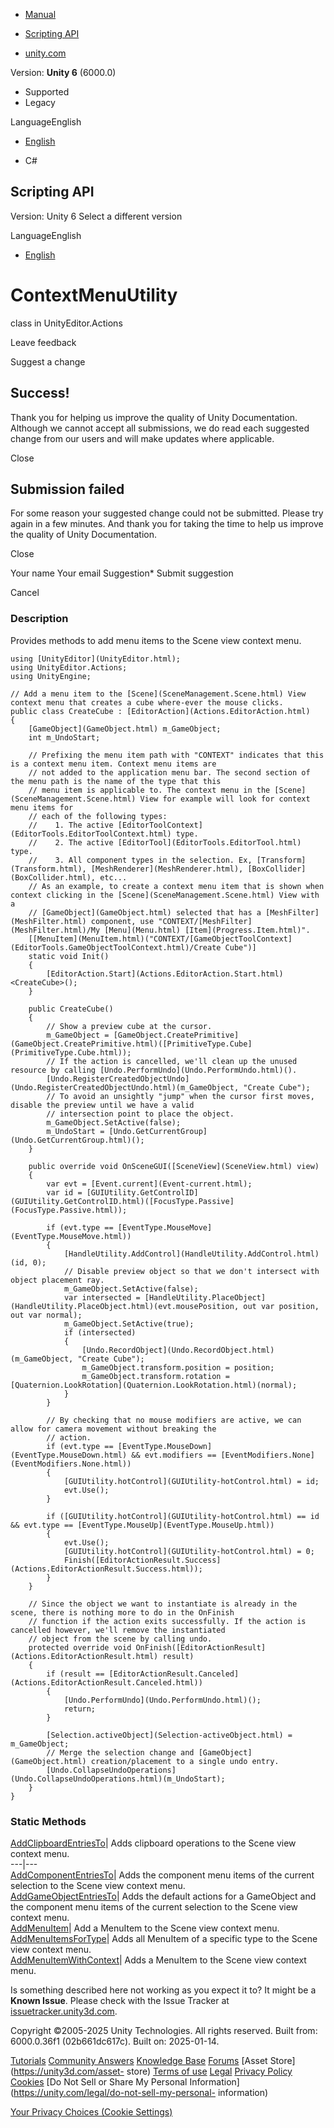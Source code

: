 [ ]()

  * [Manual](../Manual/index.html)
  * [Scripting API](../ScriptReference/index.html)

  * [unity.com](https://unity.com/)

Version: **Unity 6** (6000.0)

  * Supported
  * Legacy

LanguageEnglish

  * [English]()

  * C#

[ ](https://docs.unity3d.com)

## Scripting API

Version: Unity 6 Select a different version

LanguageEnglish

  * [English]()

# ContextMenuUtility

class in UnityEditor.Actions

Leave feedback

Suggest a change

## Success!

Thank you for helping us improve the quality of Unity Documentation. Although
we cannot accept all submissions, we do read each suggested change from our
users and will make updates where applicable.

Close

## Submission failed

For some reason your suggested change could not be submitted. Please <a>try
again</a> in a few minutes. And thank you for taking the time to help us
improve the quality of Unity Documentation.

Close

Your name Your email Suggestion* Submit suggestion

Cancel

[ ]()

### Description

Provides methods to add menu items to the Scene view context menu.

    
    
    using [UnityEditor](UnityEditor.html);
    using UnityEditor.Actions;
    using UnityEngine;
    
    // Add a menu item to the [Scene](SceneManagement.Scene.html) View context menu that creates a cube where-ever the mouse clicks.
    public class CreateCube : [EditorAction](Actions.EditorAction.html)
    {
        [GameObject](GameObject.html) m_GameObject;
        int m_UndoStart;
    
        // Prefixing the menu item path with "CONTEXT" indicates that this is a context menu item. Context menu items are
        // not added to the application menu bar. The second section of the menu path is the name of the type that this
        // menu item is applicable to. The context menu in the [Scene](SceneManagement.Scene.html) View for example will look for context menu items for
        // each of the following types:
        //    1. The active [EditorToolContext](EditorTools.EditorToolContext.html) type.
        //    2. The active [EditorTool](EditorTools.EditorTool.html) type.
        //    3. All component types in the selection. Ex, [Transform](Transform.html), [MeshRenderer](MeshRenderer.html), [BoxCollider](BoxCollider.html), etc...
        // As an example, to create a context menu item that is shown when context clicking in the [Scene](SceneManagement.Scene.html) View with a
        // [GameObject](GameObject.html) selected that has a [MeshFilter](MeshFilter.html) component, use "CONTEXT/[MeshFilter](MeshFilter.html)/My [Menu](Menu.html) [Item](Progress.Item.html)".
        [[MenuItem](MenuItem.html)("CONTEXT/[GameObjectToolContext](EditorTools.GameObjectToolContext.html)/Create Cube")]
        static void Init()
        {
            [EditorAction.Start](Actions.EditorAction.Start.html)<CreateCube>();
        }
    
        public CreateCube()
        {
            // Show a preview cube at the cursor.
            m_GameObject = [GameObject.CreatePrimitive](GameObject.CreatePrimitive.html)([PrimitiveType.Cube](PrimitiveType.Cube.html));
            // If the action is cancelled, we'll clean up the unused resource by calling [Undo.PerformUndo](Undo.PerformUndo.html)().
            [Undo.RegisterCreatedObjectUndo](Undo.RegisterCreatedObjectUndo.html)(m_GameObject, "Create Cube");
            // To avoid an unsightly "jump" when the cursor first moves, disable the preview until we have a valid
            // intersection point to place the object.
            m_GameObject.SetActive(false);
            m_UndoStart = [Undo.GetCurrentGroup](Undo.GetCurrentGroup.html)();
        }
    
        public override void OnSceneGUI([SceneView](SceneView.html) view)
        {
            var evt = [Event.current](Event-current.html);
            var id = [GUIUtility.GetControlID](GUIUtility.GetControlID.html)([FocusType.Passive](FocusType.Passive.html));
    
            if (evt.type == [EventType.MouseMove](EventType.MouseMove.html))
            {
                [HandleUtility.AddControl](HandleUtility.AddControl.html)(id, 0);
                // Disable preview object so that we don't intersect with object placement ray.
                m_GameObject.SetActive(false);
                var intersected = [HandleUtility.PlaceObject](HandleUtility.PlaceObject.html)(evt.mousePosition, out var position, out var normal);
                m_GameObject.SetActive(true);
                if (intersected)
                {
                    [Undo.RecordObject](Undo.RecordObject.html)(m_GameObject, "Create Cube");
                    m_GameObject.transform.position = position;
                    m_GameObject.transform.rotation = [Quaternion.LookRotation](Quaternion.LookRotation.html)(normal);
                }
            }
    
            // By checking that no mouse modifiers are active, we can allow for camera movement without breaking the
            // action.
            if (evt.type == [EventType.MouseDown](EventType.MouseDown.html) && evt.modifiers == [EventModifiers.None](EventModifiers.None.html))
            {
                [GUIUtility.hotControl](GUIUtility-hotControl.html) = id;
                evt.Use();
            }
    
            if ([GUIUtility.hotControl](GUIUtility-hotControl.html) == id && evt.type == [EventType.MouseUp](EventType.MouseUp.html))
            {
                evt.Use();
                [GUIUtility.hotControl](GUIUtility-hotControl.html) = 0;
                Finish([EditorActionResult.Success](Actions.EditorActionResult.Success.html));
            }
        }
    
        // Since the object we want to instantiate is already in the scene, there is nothing more to do in the OnFinish
        // function if the action exits successfully. If the action is cancelled however, we'll remove the instantiated
        // object from the scene by calling undo.
        protected override void OnFinish([EditorActionResult](Actions.EditorActionResult.html) result)
        {
            if (result == [EditorActionResult.Canceled](Actions.EditorActionResult.Canceled.html))
            {
                [Undo.PerformUndo](Undo.PerformUndo.html)();
                return;
            }
    
            [Selection.activeObject](Selection-activeObject.html) = m_GameObject;
            // Merge the selection change and [GameObject](GameObject.html) creation/placement to a single undo entry.
            [Undo.CollapseUndoOperations](Undo.CollapseUndoOperations.html)(m_UndoStart);
        }
    }
    

### Static Methods

[AddClipboardEntriesTo](Actions.ContextMenuUtility.AddClipboardEntriesTo.html)|
Adds clipboard operations to the Scene view context menu.  
---|---  
[AddComponentEntriesTo](Actions.ContextMenuUtility.AddComponentEntriesTo.html)|
Adds the component menu items of the current selection to the Scene view
context menu.  
[AddGameObjectEntriesTo](Actions.ContextMenuUtility.AddGameObjectEntriesTo.html)|
Adds the default actions for a GameObject and the component menu items of the
current selection to the Scene view context menu.  
[AddMenuItem](Actions.ContextMenuUtility.AddMenuItem.html)| Add a MenuItem to
the Scene view context menu.  
[AddMenuItemsForType](Actions.ContextMenuUtility.AddMenuItemsForType.html)|
Adds all MenuItem of a specific type to the Scene view context menu.  
[AddMenuItemWithContext](Actions.ContextMenuUtility.AddMenuItemWithContext.html)|
Adds a MenuItem to the Scene view context menu.  
  
Is something described here not working as you expect it to? It might be a
**Known Issue**. Please check with the Issue Tracker at
[issuetracker.unity3d.com](https://issuetracker.unity3d.com).

Copyright ©2005-2025 Unity Technologies. All rights reserved. Built from:
6000.0.36f1 (02b661dc617c). Built on: 2025-01-14.

[Tutorials](https://unity3d.com/learn) [Community
Answers](https://answers.unity3d.com) [Knowledge
Base](https://support.unity3d.com/hc/en-us)
[Forums](https://forum.unity3d.com) [Asset Store](https://unity3d.com/asset-
store) [Terms of use](https://docs.unity3d.com/Manual/TermsOfUse.html)
[Legal](https://unity.com/legal) [Privacy
Policy](https://unity.com/legal/privacy-policy)
[Cookies](https://unity.com/legal/cookie-policy) [Do Not Sell or Share My
Personal Information](https://unity.com/legal/do-not-sell-my-personal-
information)

[Your Privacy Choices (Cookie Settings)](javascript:void\(0\);)

